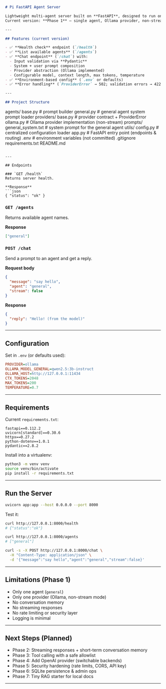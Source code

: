 
```markdown
# Pi FastAPI Agent Server

Lightweight multi-agent server built on **FastAPI**, designed to run on Raspberry Pi.  
Current version: **Phase 1** — single agent, Ollama provider, non-stream `/chat`.

---

## Features (current version)

- ✅ **Health check** endpoint (`/health`)
- ✅ **List available agents** (`/agents`)
- ✅ **Chat endpoint** (`/chat`) with:
  - Input validation via **Pydantic**
  - System + user prompt composition
  - Provider abstraction (Ollama implemented)
  - Configurable model, context length, max tokens, temperature
- ✅ **Environment-based config** (`.env` or defaults)
- ✅ **Error handling** (`ProviderError` → 502; validation errors → 422)

---

## Project Structure

```

agents/
base.py            # prompt builder
general.py         # general agent system prompt loader
providers/
base.py            # provider contract + ProviderError
ollama.py          # Ollama provider implementation (non-stream)
prompts/
general\_system.txt # system prompt for the general agent
utils/
config.py          # centralized configuration loader
app.py               # FastAPI entry point (endpoints & routing)
.env                 # environment variables (not committed)
.gitignore
requirements.txt
README.md

````

---

## Endpoints

### `GET /health`
Returns server health.

**Response**
```json
{ "status": "ok" }
````

### `GET /agents`

Returns available agent names.

**Response**

```json
["general"]
```

### `POST /chat`

Send a prompt to an agent and get a reply.

**Request body**

```json
{
  "message": "say hello",
  "agent": "general",
  "stream": false
}
```

**Response**

```json
{
  "reply": "Hello! (from the model)"
}
```

---

## Configuration

Set in `.env` (or defaults used):

```ini
PROVIDER=ollama
OLLAMA_MODEL_GENERAL=qwen2.5:3b-instruct
OLLAMA_HOST=http://127.0.0.1:11434
CTX_TOKENS=2048
MAX_TOKENS=200
TEMPERATURE=0.7
```

---

## Requirements

Current `requirements.txt`:

```
fastapi==0.112.2
uvicorn[standard]==0.30.6
httpx==0.27.2
python-dotenv==1.0.1
pydantic==2.8.2
```

Install into a virtualenv:

```bash
python3 -m venv venv
source venv/bin/activate
pip install -r requirements.txt
```

---

## Run the Server

```bash
uvicorn app:app --host 0.0.0.0 --port 8000
```

Test it:

```bash
curl http://127.0.0.1:8000/health
# {"status":"ok"}

curl http://127.0.0.1:8000/agents
# ["general"]

curl -s -X POST http://127.0.0.1:8000/chat \
  -H "Content-Type: application/json" \
  -d '{"message":"say hello","agent":"general","stream":false}'
```

---

## Limitations (Phase 1)

* Only one agent (`general`)
* Only one provider (Ollama, non-stream mode)
* No conversation memory
* No streaming responses
* No rate limiting or security layer
* Logging is minimal

---

## Next Steps (Planned)

* Phase 2: Streaming responses + short-term conversation memory
* Phase 3: Tool calling with a safe allowlist
* Phase 4: Add OpenAI provider (switchable backends)
* Phase 5: Security hardening (rate limits, CORS, API key)
* Phase 6: SQLite persistence & admin ops
* Phase 7: Tiny RAG starter for local docs

---
